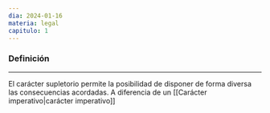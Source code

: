 ```yaml
---
dia: 2024-01-16
materia: legal
capitulo: 1
---
```

### Definición
---
El carácter supletorio permite la posibilidad de disponer de forma diversa las consecuencias acordadas. A diferencia de un [[Carácter imperativo|carácter imperativo]]